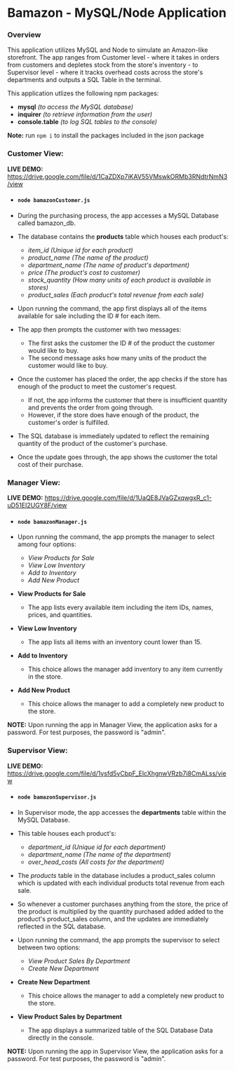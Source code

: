 # Bamazon - MySQL/Node Application

### Overview
This application utilizes MySQL and Node to simulate an Amazon-like storefront. The app ranges from Customer level - where it takes in orders from customers and depletes stock from the store's inventory - to Supervisor level - where it tracks overhead costs across the store's departments and outputs a SQL Table in the terminal.

This application utlizes the following npm packages:
* __mysql__ _(to access the MySQL database)_
* __inquirer__ _(to retrieve information from the user)_
* __console.table__ _(to log SQL tables to the console)_

__Note:__ run `npm i` to install the packages included in the json package


### Customer View: 
__LIVE DEMO:__ https://drive.google.com/file/d/1CaZDXp7iKAV55VMswkORMb3RNdtrNmN3/view

* #### `node bamazonCustomer.js`

* During the purchasing process, the app accesses a MySQL Database called bamazon_db.

* The database contains the __products__ table which houses each product's:
    * *item_id (Unique id for each product)*
    * *product_name (The name of the product)*
    * *department_name (The name of product's department)*
    * *price (The product's cost to customer)*
    * *stock_quantity (How many units of each product is available in stores)*
    * *product_sales (Each product's total revenue from each sale)*

* Upon running the command, the app first displays all of the items available for sale including the ID # for each item.

* The app then prompts the customer with two messages:
    * The first asks the customer the ID # of the product the customer would like to buy.
    * The second message asks how many units of the product the customer would like to buy.

* Once the customer has placed the order, the app checks if the store has enough of the product to meet the customer's request.
    * If not, the app informs the customer that there is insufficient quantity and prevents the order from going through.
    * However, if the store does have enough of the product, the customer's order is fulfilled.

* The SQL database is immediately updated to reflect the remaining quantity of the product of the customer's purchase.

* Once the update goes through, the app shows the customer the total cost of their purchase.

### Manager View: 
__LIVE DEMO:__ https://drive.google.com/file/d/1UaQE8JVaGZxqwgxR_c1-uD51EI2UGY8F/view

* #### `node bamazonManager.js`

* Upon running the command, the app prompts the manager to select among four options:
    * _View Products for Sale_
    * _View Low Inventory_
    * _Add to Inventory_
    * _Add New Product_

* __View Products for Sale__
    * The app lists every available item including the item IDs, names, prices, and quantities.

* __View Low Inventory__
    * The app lists all items with an inventory count lower than 15.

* __Add to Inventory__
    * This choice allows the manager add inventory to any item currently in the store.

* __Add New Product__
    * This choice allows the manager to add a completely new product to the store.

__NOTE:__ Upon running the app in Manager View, the application asks for a password. For test purposes, the password is "admin".

### Supervisor View: 
__LIVE DEMO:__ https://drive.google.com/file/d/1ysfd5yCbpF_ElcXhgnwVRzb7i8CmALss/view

* #### `node bamazonSupervisor.js`

* In Supervisor mode, the app accesses the __departments__ table within the MySQL Database.

* This table houses each product's:
    * *department_id (Unique id for each department)*
    * *department_name (The name of the department)*
    * *over_head_costs (All costs for the department)*

* The _products_ table in the database includes a product_sales column which is updated with each individual products total revenue from each sale.

* So whenever a customer purchases anything from the store, the price of the product is multiplied by the quantity purchased added added to the product's product_sales column, and the updates are immediately reflected in the SQL database.

* Upon running the command, the app prompts the supervisor to select between two options:
    * _View Product Sales By Department_
    * _Create New Department_

* __Create New Department__
    * This choice allows the manager to add a completely new product to the store.

* __View Product Sales by Department__
    * The app displays a summarized table of the SQL Database Data directly in the console.

__NOTE:__ Upon running the app in Supervisor View, the application asks for a password. For test purposes, the password is "admin".
